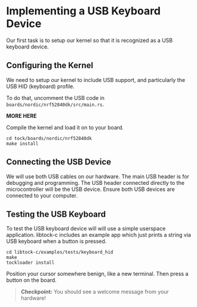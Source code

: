 # Implementing a USB Keyboard Device

Our first task is to setup our kernel so that it is recognized as a USB keyboard
device.

## Configuring the Kernel

We need to setup our kernel to include USB support, and particularly the USB HID
(keyboard) profile.

To do that, uncomment the USB code in `boards/nordic/nrf52840dk/src/main.rs`.

**MORE HERE**

Compile the kernel and load it on to your board.

```
cd tock/boards/nordic/nrf52840dk
make install
```

## Connecting the USB Device

We will use both USB cables on our hardware. The main USB header is for
debugging and programming. The USB header connected directly to the
microcontroller will be the USB device. Ensure both USB devices are connected to
your computer.

## Testing the USB Keyboard

To test the USB keyboard device will will use a simple userspace application.
libtock-c includes an example app which just prints a string via USB keyboard
when a button is pressed.

```
cd libtock-c/examples/tests/keyboard_hid
make
tockloader install
```

Position your cursor somewhere benign, like a new terminal. Then press a button
on the board.

> **Checkpoint:** You should see a welcome message from your hardware!



